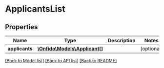 # ApplicantsList

## Properties
Name | Type | Description | Notes
------------ | ------------- | ------------- | -------------
**applicants** | [**\Onfido\Models\Applicant[]**](Applicant.md) |  | [optional] 

[[Back to Model list]](../README.md#documentation-for-models) [[Back to API list]](../README.md#documentation-for-api-endpoints) [[Back to README]](../README.md)


